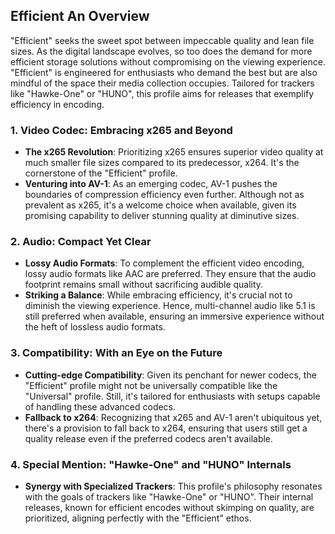 ## Efficient An Overview

"Efficient" seeks the sweet spot between impeccable quality and lean file sizes. As the digital landscape evolves, so too does the demand for more efficient storage solutions without compromising on the viewing experience. "Efficient" is engineered for enthusiasts who demand the best but are also mindful of the space their media collection occupies. Tailored for trackers like "Hawke-One" or "HUNO", this profile aims for releases that exemplify efficiency in encoding.

### 1. Video Codec: Embracing x265 and Beyond
   - **The x265 Revolution**: Prioritizing x265 ensures superior video quality at much smaller file sizes compared to its predecessor, x264. It's the cornerstone of the "Efficient" profile.
   - **Venturing into AV-1**: As an emerging codec, AV-1 pushes the boundaries of compression efficiency even further. Although not as prevalent as x265, it's a welcome choice when available, given its promising capability to deliver stunning quality at diminutive sizes.

### 2. Audio: Compact Yet Clear
   - **Lossy Audio Formats**: To complement the efficient video encoding, lossy audio formats like AAC are preferred. They ensure that the audio footprint remains small without sacrificing audible quality.
   - **Striking a Balance**: While embracing efficiency, it's crucial not to diminish the viewing experience. Hence, multi-channel audio like 5.1 is still preferred when available, ensuring an immersive experience without the heft of lossless audio formats.

### 3. Compatibility: With an Eye on the Future
   - **Cutting-edge Compatibility**: Given its penchant for newer codecs, the "Efficient" profile might not be universally compatible like the "Universal" profile. Still, it's tailored for enthusiasts with setups capable of handling these advanced codecs.
   - **Fallback to x264**: Recognizing that x265 and AV-1 aren't ubiquitous yet, there's a provision to fall back to x264, ensuring that users still get a quality release even if the preferred codecs aren't available.

### 4. Special Mention: "Hawke-One" and "HUNO" Internals
   - **Synergy with Specialized Trackers**: This profile's philosophy resonates with the goals of trackers like "Hawke-One" or "HUNO". Their internal releases, known for efficient encodes without skimping on quality, are prioritized, aligning perfectly with the "Efficient" ethos.